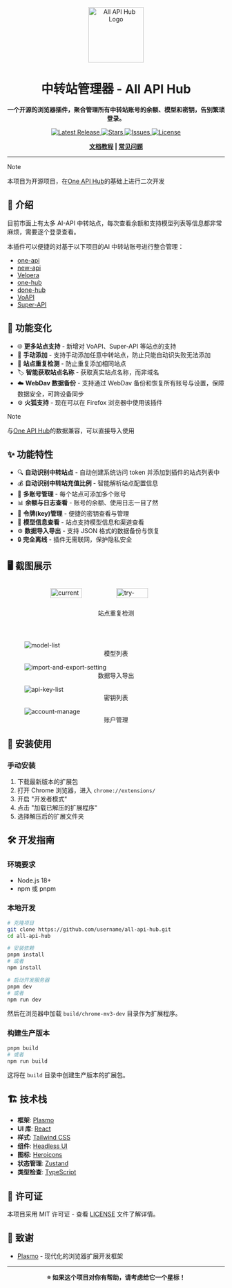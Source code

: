 <div align="center">
  <img src="assets/icon.png" alt="All API Hub Logo" width="128" height="128">

# 中转站管理器 - All API Hub

**一个开源的浏览器插件，聚合管理所有中转站账号的余额、模型和密钥，告别繁琐登录。**

<p align="center">
<a href="https://github.com/qixing-jk/all-api-hub/releases">
  <img alt="Latest Release" src="https://img.shields.io/github/v/release/qixing-jk/all-api-hub?style=flat">
</a>
<a href="https://github.com/qixing-jk/all-api-hub/stargazers">
  <img alt="Stars" src="https://img.shields.io/github/stars/qixing-jk/all-api-hub?style=flat">
</a>
<a href="https://github.com/qixing-jk/all-api-hub/issues">
  <img alt="Issues" src="https://img.shields.io/github/issues/qixing-jk/all-api-hub?style=flat">
</a>
<a href="https://github.com/qixing-jk/all-api-hub/blob/main/LICENSE">
  <img alt="License" src="https://img.shields.io/github/license/qixing-jk/all-api-hub?style=flat">
</a>
</p>

**[文档教程](https://qixing-jk.github.io/all-api-hub/) | [常见问题](https://qixing-jk.github.io/all-api-hub/faq.html)**

</div>

---

> [!NOTE]  
> 本项目为开源项目，在[One API Hub](https://github.com/fxaxg/one-api-hub)的基础上进行二次开发

## 📖 介绍

目前市面上有太多 AI-API 中转站点，每次查看余额和支持模型列表等信息都非常麻烦，需要逐个登录查看。

本插件可以便捷的对基于以下项目的AI 中转站账号进行整合管理：

- [one-api](https://github.com/songquanpeng/one-api)
- [new-api](https://github.com/QuantumNous/new-api)
- [Veloera](https://github.com/Veloera/Veloera)
- [one-hub](https://github.com/MartialBE/one-hub)
- [done-hub](https://github.com/deanxv/done-hub)
- [VoAPI](https://github.com/VoAPI/VoAPI)
- [Super-API](https://github.com/SuperAI-Api/Super-API)

## 🧬 功能变化

- 🌐 **更多站点支持** - 新增对 VoAPI、Super-API 等站点的支持
- 📝 **手动添加** - 支持手动添加任意中转站点，防止只能自动识失败无法添加
- 🔄 **站点重复检测** - 防止重复添加相同站点
- ️🏷️ **智能获取站点名称** - 获取真实站点名称，而非域名
- ☁️ **WebDav 数据备份** - 支持通过 WebDav 备份和恢复所有账号与设置，保障数据安全，可跨设备同步
- ⚙️ **火狐支持** - 现在可以在 Firefox 浏览器中使用该插件

> [!NOTE]
> 与[One API Hub](https://github.com/fxaxg/one-api-hub)的数据兼容，可以直接导入使用

## ✨ 功能特性

- 🔍 **自动识别中转站点** - 自动创建系统访问 token 并添加到插件的站点列表中
- 💰 **自动识别中转站充值比例** - 智能解析站点配置信息
- 👥 **多账号管理** - 每个站点可添加多个账号
- 📊 **余额与日志查看** - 账号的余额、使用日志一目了然
- 🔑 **令牌(key)管理** - 便捷的密钥查看与管理
- 🤖 **模型信息查看** - 站点支持模型信息和渠道查看
- ⚙️ **数据导入导出** - 支持 JSON 格式的数据备份与恢复
- 🔒 **完全离线** - 插件无需联网，保护隐私安全

## 🖥️ 截图展示


<div style="display: flex; justify-content: center; gap: 20px; box-sizing: border-box; flex-wrap: wrap;">
  <figure>
    <img src="docs/docs/static/image/current-site-check.png" alt="current-site-check" style="width:49%;height:auto;">
    <img src="docs/docs/static/image/try-add-existing-site.png" alt="try-add-existing-site" style="width:49%;height:auto;">
    <figcaption style="text-align:center;">站点重复检测</figcaption>
  </figure>
</div>
  <figure>
    <img src="docs/docs/static/image/model-list.png" alt="model-list" style="height:auto;">
    <figcaption style="text-align:center;">模型列表</figcaption>
  </figure>
  <figure>
    <img src="docs/docs/static/image/import-and-export-setting.png" alt="import-and-export-setting" style="height:auto;">
    <figcaption style="text-align:center;">数据导入导出</figcaption>
  </figure>
  <figure>
    <img src="docs/docs/static/image/api-key-list.png" alt="api-key-list" style="height:auto;">
    <figcaption style="text-align:center;">密钥列表</figcaption>
  </figure>
  <figure>
    <img src="docs/docs/static/image/account-manage.png" alt="account-manage" style="height:auto;">
    <figcaption style="text-align:center;">账户管理</figcaption>
  </figure>

## 🚀 安装使用

### 手动安装

1. 下载最新版本的扩展包
2. 打开 Chrome 浏览器，进入 `chrome://extensions/`
3. 开启 "开发者模式"
4. 点击 "加载已解压的扩展程序"
5. 选择解压后的扩展文件夹

## 🛠️ 开发指南

### 环境要求

- Node.js 18+
- npm 或 pnpm

### 本地开发

```bash
# 克隆项目
git clone https://github.com/username/all-api-hub.git
cd all-api-hub

# 安装依赖
pnpm install
# 或者
npm install

# 启动开发服务器
pnpm dev
# 或者
npm run dev
```

然后在浏览器中加载 `build/chrome-mv3-dev` 目录作为扩展程序。

### 构建生产版本

```bash
pnpm build
# 或者 
npm run build
```

这将在 `build` 目录中创建生产版本的扩展包。


## 🏗️ 技术栈

- **框架**: [Plasmo](https://plasmo.com)
- **UI 库**: [React](https://reactjs.org)
- **样式**: [Tailwind CSS](https://tailwindcss.com)
- **组件**: [Headless UI](https://headlessui.com)
- **图标**: [Heroicons](https://heroicons.com)
- **状态管理**: [Zustand](https://zustand-demo.pmnd.rs)
- **类型检查**: [TypeScript](https://typescriptlang.org)

## 📄 许可证

本项目采用 MIT 许可证 - 查看 [LICENSE](LICENSE) 文件了解详情。

## 🙏 致谢

- [Plasmo](https://plasmo.com) - 现代化的浏览器扩展开发框架

---

<div align="center">
  <strong>⭐ 如果这个项目对你有帮助，请考虑给它一个星标！</strong>
</div>